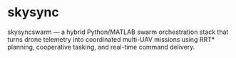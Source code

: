 # skysync

skysyncswarm — a hybrid Python/MATLAB swarm orchestration stack that turns drone telemetry into coordinated multi-UAV missions using RRT* planning, cooperative tasking, and real-time command delivery.
